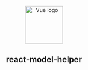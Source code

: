 <p align="center"><a href="https://vuejs.org" target="_blank" rel="noopener noreferrer"><img width="100" src="https://www.amcharts.com/wp-content/uploads/2016/08/react.png" alt="Vue logo"></a></p>
<h2 align="center">react-model-helper</h2>
